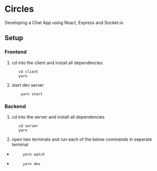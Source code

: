 # Circles

Developing a Chat App using React, Express and Socket.io

## Setup

### Frontend

1. cd into the client and install all dependencies
   ```shell
      cd client
      yarn
   ```
1. start dev server
   ```shell
       yarn start
   ```

### Backend

1. cd into the server and install all dependencies
   ```shell
      cd server
      yarn
   ```
1. open two terminals and run each of the below commands in seperate terminal

- ```shell
       yarn watch
  ```
- ```shell
       yarn dev
  ```
